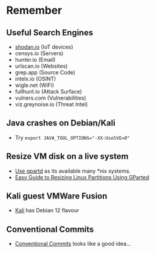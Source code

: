 # Remember
## Useful Search Engines
* [shodan.io](https://shodan.io) (IoT devices)
* censys.io (Servers)
* hunter.io (Email)
* urlscan.io (Websites)
* grep.app (Source Code)
* intelx.io (OSINT)
* wigle.net (WiFi)
* fullhunt.io (Attack Surface)
* vulners.com (Vulnerabilities)
* viz.greynoise.io (Threat Intel) 

## Java crashes on Debian/Kali
* Try `export JAVA_TOOL_OPTIONS="-XX:UseSVE=0"`

## Resize VM disk on a live system
* [Use gpartd](https://gparted.org/) as its available many *nix systems.
* [Easy Guide to Resizing Linux Partitions Using GParted](https://medium.com/@itsnibhatt/easy-guide-to-resizing-linux-partitions-using-gparted-3567d60bf660)

## Kali guest VMWare Fusion
* [Kali](https://kali.org/) has Debian 12 flavour

## Conventional Commits
* [Conventional Commits](https://www.conventionalcommits.org/en/v1.0.0/) looks like a good idea...
